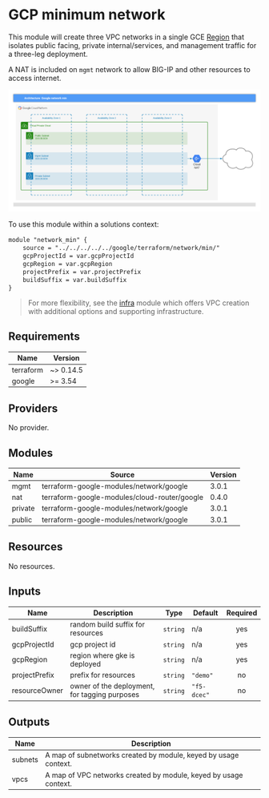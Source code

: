 # GCP minimum network

This module will create three VPC networks in a single GCE
[Region](https://cloud.google.com/compute/docs/regions-zones#available) that
isolates public facing, private internal/services, and management traffic for a
three-leg deployment.

A NAT is included on `mgmt` network to allow BIG-IP and other resources to access
internet.

![network-min.png](network-min.png)

To use this module within a solutions context:

```hcl
module "network_min" {
    source = "../../../../../google/terraform/network/min/"
    gcpProjectId = var.gcpProjectId
    gcpRegion = var.gcpRegion
    projectPrefix = var.projectPrefix
    buildSuffix = var.buildSuffix
}
```

> For more flexibility, see the [infra](../../infra/) module which offers VPC
> creation with additional options and supporting infrastructure.

<!-- markdownlint-disable no-inline-html -->
<!-- BEGINNING OF PRE-COMMIT-TERRAFORM DOCS HOOK -->
## Requirements

| Name | Version |
|------|---------|
| terraform | ~> 0.14.5 |
| google | >= 3.54 |

## Providers

No provider.

## Modules

| Name | Source | Version |
|------|--------|---------|
| mgmt | terraform-google-modules/network/google | 3.0.1 |
| nat | terraform-google-modules/cloud-router/google | 0.4.0 |
| private | terraform-google-modules/network/google | 3.0.1 |
| public | terraform-google-modules/network/google | 3.0.1 |

## Resources

No resources.

## Inputs

| Name | Description | Type | Default | Required |
|------|-------------|------|---------|:--------:|
| buildSuffix | random build suffix for resources | `string` | n/a | yes |
| gcpProjectId | gcp project id | `string` | n/a | yes |
| gcpRegion | region where gke is deployed | `string` | n/a | yes |
| projectPrefix | prefix for resources | `string` | `"demo"` | no |
| resourceOwner | owner of the deployment, for tagging purposes | `string` | `"f5-dcec"` | no |

## Outputs

| Name | Description |
|------|-------------|
| subnets | A map of subnetworks created by module, keyed by usage context. |
| vpcs | A map of VPC networks created by module, keyed by usage context. |
<!-- END OF PRE-COMMIT-TERRAFORM DOCS HOOK -->
<!-- markdownlint-enable no-inline-html -->
